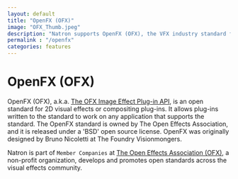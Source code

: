 ```yaml
---
layout: default
title: "OpenFX (OFX)"
image: "OFX_Thumb.jpeg"
description: "Natron supports OpenFX (OFX), the VFX industry standard for plug-ins."
permalink : "/openfx"
categories: features
---
```


# OpenFX (OFX)

OpenFX (OFX), a.k.a. [The OFX Image Effect Plug-in API](http://openfx.sourceforge.net/), is an open standard for 2D visual effects or compositing plug-ins. It allows plug-ins written to the standard to work on any application that supports the standard. The OpenFX standard is owned by The Open Effects Association, and it is released under a 'BSD' open source license. OpenFX was originally designed by Bruno Nicoletti at The Foundry Visionmongers.

Natron is part of ``Member Companies`` at [The Open Effects Association (OFX)](http://openeffects.org/), a non-profit organization, develops and promotes open standards across the visual effects community.

